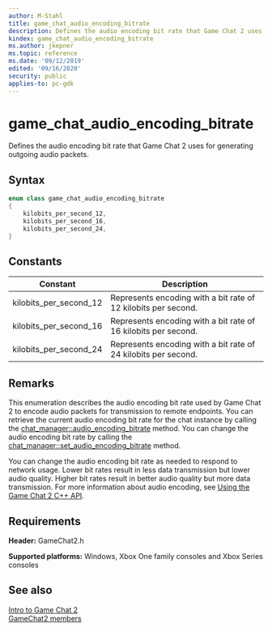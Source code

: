 ```yaml
---
author: M-Stahl
title: game_chat_audio_encoding_bitrate
description: Defines the audio encoding bit rate that Game Chat 2 uses for generating outgoing audio packets.
kindex: game_chat_audio_encoding_bitrate
ms.author: jkepner
ms.topic: reference
ms.date: '09/12/2019'
edited: '09/16/2020'
security: public
applies-to: pc-gdk
---
```


# game_chat_audio_encoding_bitrate
  
Defines the audio encoding bit rate that Game Chat 2 uses for generating outgoing audio packets.  
  
<a id="syntaxSection"></a>
  
## Syntax
  
```cpp
enum class game_chat_audio_encoding_bitrate  
{  
    kilobits_per_second_12,  
    kilobits_per_second_16,  
    kilobits_per_second_24,  
}  
```  
  
<a id="constantsSection"></a>
  
## Constants
  
| Constant | Description |  
| --- | --- |  
| kilobits_per_second_12 | Represents encoding with a bit rate of 12 kilobits per second. |  
| kilobits_per_second_16 | Represents encoding with a bit rate of 16 kilobits per second. |  
| kilobits_per_second_24 | Represents encoding with a bit rate of 24 kilobits per second. |  
  
<a id="remarksSection"></a>
  
## Remarks
  
This enumeration describes the audio encoding bit rate used by Game Chat 2 to encode audio packets for transmission to remote endpoints. You can retrieve the current audio encoding bit rate for the chat instance by calling the [chat_manager\::audio_encoding_bitrate](../classes/chat_manager/methods/chat_manager_audio_encoding_bitrate.md) method. You can change the audio encoding bit rate by calling the [chat_manager\::set_audio_encoding_bitrate](../classes/chat_manager/methods/chat_manager_set_audio_encoding_bitrate.md) method.  
  
You can change the audio encoding bit rate as needed to respond to network usage. Lower bit rates result in less data transmission but lower audio quality. Higher bit rates result in better audio quality but more data transmission. For more information about audio encoding, see [Using the Game Chat 2 C++ API](../../../../chat/overviews/game-chat2/using-game-chat-2.md).  
  
<a id="requirementsSection"></a>
  
## Requirements
  
**Header:** GameChat2.h  
  
**Supported platforms:** Windows, Xbox One family consoles and Xbox Series consoles  
  
<a id="seealsoSection"></a>
  
## See also
  
[Intro to Game Chat 2](../../../../chat/overviews/game-chat2/game-chat-2-intro.md)  
[GameChat2 members](../gamechat2_members.md)  
  